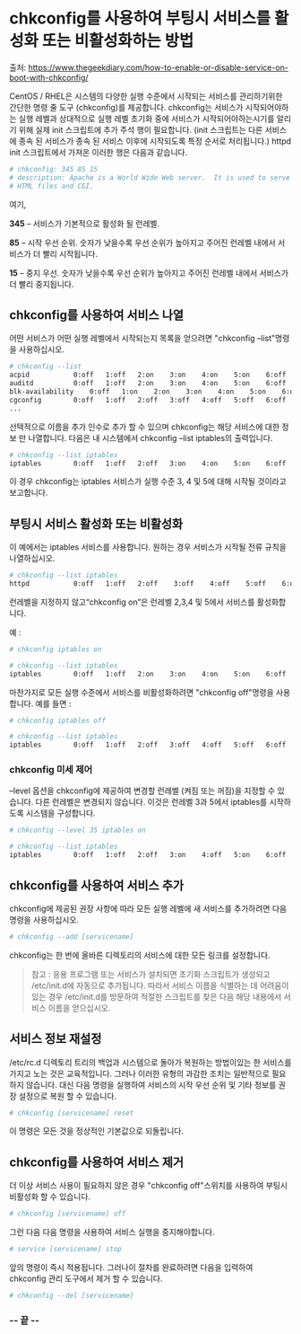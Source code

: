 # chkconfig를 사용하여 부팅시 서비스를 활성화 또는 비활성화하는 방법

출처: https://www.thegeekdiary.com/how-to-enable-or-disable-service-on-boot-with-chkconfig/

CentOS / RHEL은 시스템의 다양한 실행 수준에서 시작되는 서비스를 관리하기위한 간단한 명령 줄 도구 (chkconfig)를 제공합니다. chkconfig는 서비스가 시작되어야하는 실행 레벨과 상대적으로 실행 레벨 초기화 중에 서비스가 시작되어야하는시기를 알리기 위해 실제 init 스크립트에 추가 주석 행이 필요합니다. (init 스크립트는 다른 서비스에 종속 된 서비스가 종속 된 서비스 이후에 시작되도록 특정 순서로 처리됩니다.) httpd init 스크립트에서 가져온 이러한 행은 다음과 같습니다.

``` bash
# chkconfig: 345 85 15
# description: Apache is a World Wide Web server.  It is used to serve
# HTML files and CGI.
```

여기,

**345** – 서비스가 기본적으로 활성화 될 런레벨.

**85** – 시작 우선 순위. 숫자가 낮을수록 우선 순위가 높아지고 주어진 런레벨 내에서 서비스가 더 빨리 시작됩니다.

**15** – 중지 우선. 숫자가 낮을수록 우선 순위가 높아지고 주어진 런레벨 내에서 서비스가 더 빨리 중지됩니다.



## chkconfig를 사용하여 서비스 나열

어떤 서비스가 어떤 실행 레벨에서 시작되는지 목록을 얻으려면 "chkconfig –list"명령을 사용하십시오.

``` bash
# chkconfig --list
acpid          	0:off	1:off	2:on	3:on	4:on	5:on	6:off
auditd         	0:off	1:off	2:on	3:on	4:on	5:on	6:off
blk-availability	0:off	1:on	2:on	3:on	4:on	5:on	6:off
cgconfig       	0:off	1:off	2:off	3:off	4:off	5:off	6:off
...
```

선택적으로 이름을 추가 인수로 추가 할 수 있으며 chkconfig는 해당 서비스에 대한 정보 만 나열합니다. 다음은 내 시스템에서 chkconfig –list iptables의 출력입니다.

``` bash
# chkconfig --list iptables
iptables       	0:off	1:off	2:off	3:on	4:on	5:on	6:off
```

이 경우 chkconfig는 iptables 서비스가 실행 수준 3, 4 및 5에 대해 시작될 것이라고보고합니다.



## 부팅시 서비스 활성화 또는 비활성화

이 예에서는 iptables 서비스를 사용합니다. 원하는 경우 서비스가 시작될 전류 규칙을 나열하십시오.

``` bash
# chkconfig --list iptables
httpd           0:off   1:off   2:off    3:off    4:off    5:off    6:off
```



런레벨을 지정하지 않고“chkconfig on”은 런레벨 2,3,4 및 5에서 서비스를 활성화합니다. 

예 :

``` bash
# chkconfig iptables on
```

``` bash
# chkconfig --list iptables
iptables       	0:off	1:off	2:on	3:on	4:on	5:on	6:off
```



마찬가지로 모든 실행 수준에서 서비스를 비활성화하려면 "chkconfig off"명령을 사용합니다. 예를 들면 :

``` bash
# chkconfig iptables off
```

``` bash
# chkconfig --list iptables
iptables       	0:off	1:off	2:off	3:off	4:off	5:off	6:off
```



### chkconfig 미세 제어

–level 옵션을 chkconfig에 제공하여 변경할 런레벨 (켜짐 또는 꺼짐)을 지정할 수 있습니다. 다른 런레벨은 변경되지 않습니다. 이것은 런레벨 3과 5에서 iptables를 시작하도록 시스템을 구성합니다.

``` bash
# chkconfig --level 35 iptables on
```

``` bash
# chkconfig --list iptables
iptables       	0:off	1:off	2:off	3:on	4:off	5:on	6:off
```



## chkconfig를 사용하여 서비스 추가

chkconfig에 제공된 권장 사항에 따라 모든 실행 레벨에 새 서비스를 추가하려면 다음 명령을 사용하십시오.

``` bash
# chkconfig --add [servicename]
```

chkconfig는 한 번에 올바른 디렉토리의 서비스에 대한 모든 링크를 설정합니다.



> 참고 : 응용 프로그램 또는 서비스가 설치되면 초기화 스크립트가 생성되고 /etc/init.d에 자동으로 추가됩니다. 따라서 서비스 이름을 식별하는 데 어려움이있는 경우 /etc/init.d를 방문하여 적절한 스크립트를 찾은 다음 해당 내용에서 서비스 이름을 얻으십시오.



## 서비스 정보 재설정

/etc/rc.d 디렉토리 트리의 백업과 시스템으로 돌아가 복원하는 방법이있는 한 서비스를 가지고 노는 것은 교육적입니다. 그러나 이러한 유형의 과감한 조치는 일반적으로 필요하지 않습니다. 대신 다음 명령을 실행하여 서비스의 시작 우선 순위 및 기타 정보를 권장 설정으로 복원 할 수 있습니다.

``` bash
# chkconfig [servicename] reset
```

이 명령은 모든 것을 정상적인 기본값으로 되돌립니다.



## chkconfig를 사용하여 서비스 제거

더 이상 서비스 사용이 필요하지 않은 경우 "chkconfig off"스위치를 사용하여 부팅시 비활성화 할 수 있습니다.

``` bash
# chkconfig [servicename] off
```



그런 다음 다음 명령을 사용하여 서비스 실행을 중지해야합니다.

``` bash
# service [servicename] stop
```

앞의 명령이 즉시 적용됩니다. 그러나이 절차를 완료하려면 다음을 입력하여 chkconfig 관리 도구에서 제거 할 수 있습니다.

``` bash
# chkconfig --del [servicename]
```



### -- 끝 --

